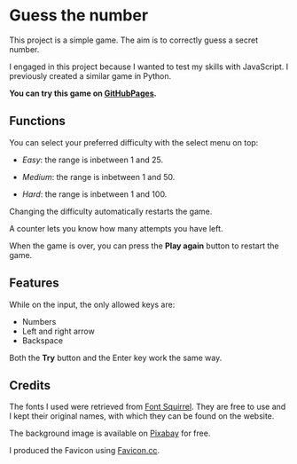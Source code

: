 # Guess the number

This project is a simple game. The aim is to correctly guess a secret number.

I engaged in this project because I wanted to test my skills with JavaScript. I previously created a similar game in Python.

**You can try this game on [GitHubPages]().**

## Functions

You can select your preferred difficulty with the select menu on top:

* *Easy*: the range is inbetween 1 and 25.

* *Medium*: the range is inbetween 1 and 50.

* *Hard*: the range is inbetween 1 and 100.

Changing the difficulty automatically restarts the game.

A counter lets you know how many attempts you have left.

When the game is over, you can press the **Play again** button to restart the game.


## Features

While on the input, the only allowed keys are: 

* Numbers
* Left and right arrow
* Backspace

Both the **Try** button and the Enter key work the same way.

## Credits

The fonts I used were retrieved from [Font Squirrel](https://www.fontsquirrel.com/). They are free to use and I kept their original names, with which they can be found on the website.

The background image is available on [Pixabay](https://pixabay.com/) for free.

I produced the Favicon using [Favicon.cc](https://www.favicon.cc/).
